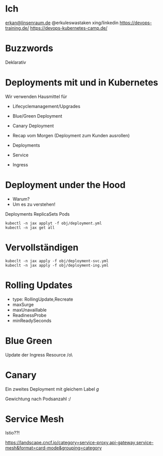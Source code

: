# Ich

erkan@linsenraum.de
@erkuleswastaken
xing/linkedin
https://devops-training.de/
https://devops-kubernetes-camp.de/


# Buzzwords

Deklarativ


# Deployments mit und in Kubernetes

Wir verwenden Hausmittel für

* Lifecyclemanagement/Upgrades
* Blue/Green Deployment
* Canary Deployment

* Recap vom Morgen (Deployment zum Kunden ausrollen)

* Deployments
* Service
* Ingress

# Deployment under the Hood

* Warum?
* Um es zu verstehen!

Deployments
ReplicaSets
Pods
~~~
kubectl -n jax applyt -f obj/deployment.yml
kubectl -n jax get all
~~~

# Vervollständigen

~~~
kubeclt -n jax apply -f obj/deployment-svc.yml
kubeclt -n jax apply -f obj/deployment-ing.yml
~~~

# Rolling Updates


* type: RollingUpdate,Recreate
* maxSurge
* maxUnavaillable
* ReadinessProbe
* minReadySeconds

# Blue Green

Update der Ingress Resource /o\

# Canary

Ein zweites Deployment mit gleichem Label *g*

Gewichtung nach Podsanzahl :/



# Service Mesh

Istio??!

https://landscape.cncf.io/category=service-proxy,api-gateway,service-mesh&format=card-mode&grouping=category


